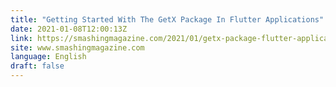 ```yaml
---
title: "Getting Started With The GetX Package In Flutter Applications"
date: 2021-01-08T12:00:13Z
link: https://smashingmagazine.com/2021/01/getx-package-flutter-applications/?utm_medium=RSS&utm_source=news.12bit.vn
site: www.smashingmagazine.com
language: English
draft: false
---
```

